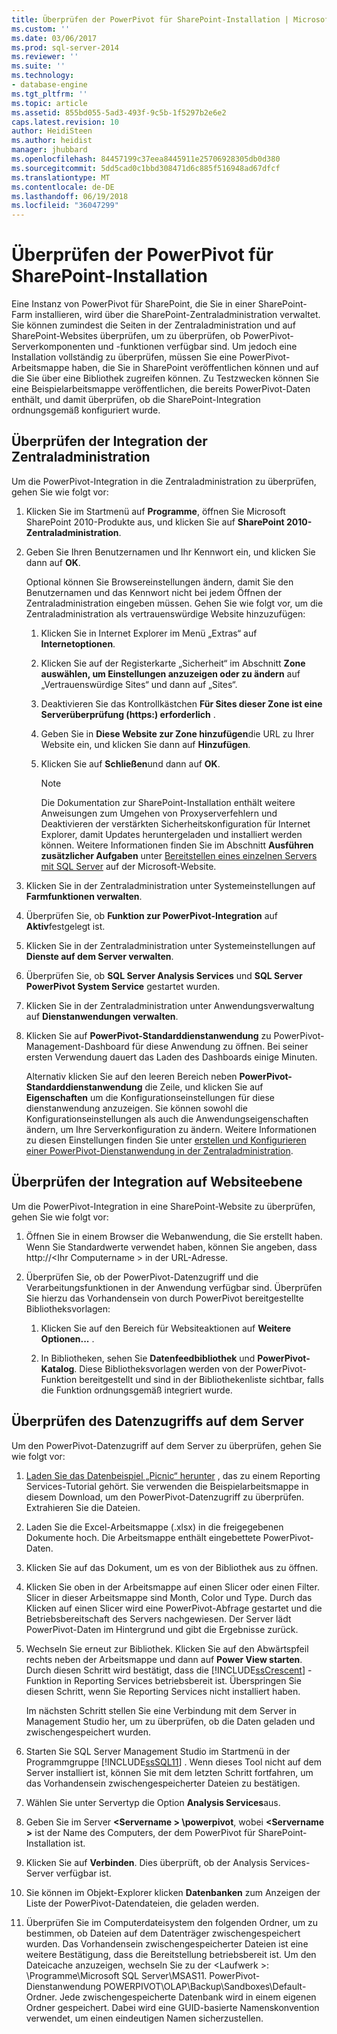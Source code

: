 ```yaml
---
title: Überprüfen der PowerPivot für SharePoint-Installation | Microsoft Docs
ms.custom: ''
ms.date: 03/06/2017
ms.prod: sql-server-2014
ms.reviewer: ''
ms.suite: ''
ms.technology:
- database-engine
ms.tgt_pltfrm: ''
ms.topic: article
ms.assetid: 855bd055-5ad3-493f-9c5b-1f5297b2e6e2
caps.latest.revision: 10
author: HeidiSteen
ms.author: heidist
manager: jhubbard
ms.openlocfilehash: 84457199c37eea8445911e25706928305db0d380
ms.sourcegitcommit: 5dd5cad0c1bbd308471d6c885f516948ad67dfcf
ms.translationtype: MT
ms.contentlocale: de-DE
ms.lasthandoff: 06/19/2018
ms.locfileid: "36047299"
---
```

# <a name="verify-a-powerpivot-for-sharepoint-installation"></a>Überprüfen der PowerPivot für SharePoint-Installation
  Eine Instanz von PowerPivot für SharePoint, die Sie in einer SharePoint-Farm installieren, wird über die SharePoint-Zentraladministration verwaltet. Sie können zumindest die Seiten in der Zentraladministration und auf SharePoint-Websites überprüfen, um zu überprüfen, ob PowerPivot-Serverkomponenten und -funktionen verfügbar sind. Um jedoch eine Installation vollständig zu überprüfen, müssen Sie eine PowerPivot-Arbeitsmappe haben, die Sie in SharePoint veröffentlichen können und auf die Sie über eine Bibliothek zugreifen können. Zu Testzwecken können Sie eine Beispielarbeitsmappe veröffentlichen, die bereits PowerPivot-Daten enthält, und damit überprüfen, ob die SharePoint-Integration ordnungsgemäß konfiguriert wurde.  
  
##  <a name="verifyinstall"></a> Überprüfen der Integration der Zentraladministration  
 Um die PowerPivot-Integration in die Zentraladministration zu überprüfen, gehen Sie wie folgt vor:  
  
1.  Klicken Sie im Startmenü auf **Programme**, öffnen Sie Microsoft SharePoint 2010-Produkte aus, und klicken Sie auf **SharePoint 2010-Zentraladministration**.  
  
2.  Geben Sie Ihren Benutzernamen und Ihr Kennwort ein, und klicken Sie dann auf **OK**.  
  
     Optional können Sie Browsereinstellungen ändern, damit Sie den Benutzernamen und das Kennwort nicht bei jedem Öffnen der Zentraladministration eingeben müssen. Gehen Sie wie folgt vor, um die Zentraladministration als vertrauenswürdige Website hinzuzufügen:  
  
    1.  Klicken Sie in Internet Explorer im Menü „Extras“ auf **Internetoptionen**.  
  
    2.  Klicken Sie auf der Registerkarte „Sicherheit“ im Abschnitt **Zone auswählen, um Einstellungen anzuzeigen oder zu ändern** auf „Vertrauenswürdige Sites“ und dann auf „Sites“.  
  
    3.  Deaktivieren Sie das Kontrollkästchen **Für Sites dieser Zone ist eine Serverüberprüfung (https:) erforderlich** .  
  
    4.  Geben Sie in **Diese Website zur Zone hinzufügen**die URL zu Ihrer Website ein, und klicken Sie dann auf **Hinzufügen**.  
  
    5.  Klicken Sie auf **Schließen**und dann auf **OK**.  
  
        > [!NOTE]  
        >  Die Dokumentation zur SharePoint-Installation enthält weitere Anweisungen zum Umgehen von Proxyserverfehlern und Deaktivieren der verstärkten Sicherheitskonfiguration für Internet Explorer, damit Updates heruntergeladen und installiert werden können. Weitere Informationen finden Sie im Abschnitt **Ausführen zusätzlicher Aufgaben** unter [Bereitstellen eines einzelnen Servers mit SQL Server](http://go.microsoft.com/fwlink/?LinkId=177754) auf der Microsoft-Website.  
  
3.  Klicken Sie in der Zentraladministration unter Systemeinstellungen auf **Farmfunktionen verwalten**.  
  
4.  Überprüfen Sie, ob **Funktion zur PowerPivot-Integration** auf **Aktiv**festgelegt ist.  
  
5.  Klicken Sie in der Zentraladministration unter Systemeinstellungen auf **Dienste auf dem Server verwalten**.  
  
6.  Überprüfen Sie, ob **SQL Server Analysis Services** und **SQL Server PowerPivot System Service** gestartet wurden.  
  
7.  Klicken Sie in der Zentraladministration unter Anwendungsverwaltung auf **Dienstanwendungen verwalten**.  
  
8.  Klicken Sie auf **PowerPivot-Standarddienstanwendung** zu PowerPivot-Management-Dashboard für diese Anwendung zu öffnen. Bei seiner ersten Verwendung dauert das Laden des Dashboards einige Minuten.  
  
     Alternativ klicken Sie auf den leeren Bereich neben **PowerPivot-Standarddienstanwendung** die Zeile, und klicken Sie auf **Eigenschaften** um die Konfigurationseinstellungen für diese dienstanwendung anzuzeigen. Sie können sowohl die Konfigurationseinstellungen als auch die Anwendungseigenschaften ändern, um Ihre Serverkonfiguration zu ändern. Weitere Informationen zu diesen Einstellungen finden Sie unter [erstellen und Konfigurieren einer PowerPivot-Dienstanwendung in der Zentraladministration](../../power-pivot-sharepoint/create-and-configure-power-pivot-service-application-in-ca.md).  
  
## <a name="verify-integration-at-the-site-level"></a>Überprüfen der Integration auf Websiteebene  
 Um die PowerPivot-Integration in eine SharePoint-Website zu überprüfen, gehen Sie wie folgt vor:  
  
1.  Öffnen Sie in einem Browser die Webanwendung, die Sie erstellt haben. Wenn Sie Standardwerte verwendet haben, können Sie angeben, dass http://\<Ihr Computername > in der URL-Adresse.  
  
2.  Überprüfen Sie, ob der PowerPivot-Datenzugriff und die Verarbeitungsfunktionen in der Anwendung verfügbar sind. Überprüfen Sie hierzu das Vorhandensein von durch PowerPivot bereitgestellte Bibliotheksvorlagen:  
  
    1.  Klicken Sie auf den Bereich für Websiteaktionen auf **Weitere Optionen...** .  
  
    2.  In Bibliotheken, sehen Sie **Datenfeedbibliothek** und **PowerPivot-Katalog**. Diese Bibliotheksvorlagen werden von der PowerPivot-Funktion bereitgestellt und sind in der Bibliothekenliste sichtbar, falls die Funktion ordnungsgemäß integriert wurde.  
  
## <a name="verify-data-access-on-the-server"></a>Überprüfen des Datenzugriffs auf dem Server  
 Um den PowerPivot-Datenzugriff auf dem Server zu überprüfen, gehen Sie wie folgt vor:  
  
1.  [Laden Sie das Datenbeispiel „Picnic“ herunter](http://go.microsoft.com/fwlink/?LinkID=219108) , das zu einem Reporting Services-Tutorial gehört. Sie verwenden die Beispielarbeitsmappe in diesem Download, um den PowerPivot-Datenzugriff zu überprüfen. Extrahieren Sie die Dateien.  
  
2.  Laden Sie die Excel-Arbeitsmappe (.xlsx) in die freigegebenen Dokumente hoch. Die Arbeitsmappe enthält eingebettete PowerPivot-Daten.  
  
3.  Klicken Sie auf das Dokument, um es von der Bibliothek aus zu öffnen.  
  
4.  Klicken Sie oben in der Arbeitsmappe auf einen Slicer oder einen Filter. Slicer in dieser Arbeitsmappe sind Month, Color und Type. Durch das Klicken auf einen Slicer wird eine PowerPivot-Abfrage gestartet und die Betriebsbereitschaft des Servers nachgewiesen. Der Server lädt PowerPivot-Daten im Hintergrund und gibt die Ergebnisse zurück.  
  
5.  Wechseln Sie erneut zur Bibliothek. Klicken Sie auf den Abwärtspfeil rechts neben der Arbeitsmappe und dann auf **Power View starten**. Durch diesen Schritt wird bestätigt, dass die [!INCLUDE[ssCrescent](../../../includes/sscrescent-md.md)] -Funktion in Reporting Services betriebsbereit ist. Überspringen Sie diesen Schritt, wenn Sie Reporting Services nicht installiert haben.  
  
     Im nächsten Schritt stellen Sie eine Verbindung mit dem Server in Management Studio her, um zu überprüfen, ob die Daten geladen und zwischengespeichert wurden.  
  
6.  Starten Sie SQL Server Management Studio im Startmenü in der Programmgruppe [!INCLUDE[ssSQL11](../../../includes/sssql11-md.md)] . Wenn dieses Tool nicht auf dem Server installiert ist, können Sie mit dem letzten Schritt fortfahren, um das Vorhandensein zwischengespeicherter Dateien zu bestätigen.  
  
7.  Wählen Sie unter Servertyp die Option **Analysis Services**aus.  
  
8.  Geben Sie im Server  **\<Servername > \powerpivot**, wobei  **\<Servername >** ist der Name des Computers, der dem PowerPivot für SharePoint-Installation ist.  
  
9. Klicken Sie auf **Verbinden**. Dies überprüft, ob der Analysis Services-Server verfügbar ist.  
  
10. Sie können im Objekt-Explorer klicken **Datenbanken** zum Anzeigen der Liste der PowerPivot-Datendateien, die geladen werden.  
  
11. Überprüfen Sie im Computerdateisystem den folgenden Ordner, um zu bestimmen, ob Dateien auf dem Datenträger zwischengespeichert wurden. Das Vorhandensein zwischengespeicherter Dateien ist eine weitere Bestätigung, dass die Bereitstellung betriebsbereit ist. Um den Dateicache anzuzeigen, wechseln Sie zu der \<Laufwerk >: \Programme\Microsoft SQL Server\MSAS11. PowerPivot-Dienstanwendung POWERPIVOT\OLAP\Backup\Sandboxes\Default-Ordner. Jede zwischengespeicherte Datenbank wird in einem eigenen Ordner gespeichert. Dabei wird eine GUID-basierte Namenskonvention verwendet, um einen eindeutigen Namen sicherzustellen.  
  
  